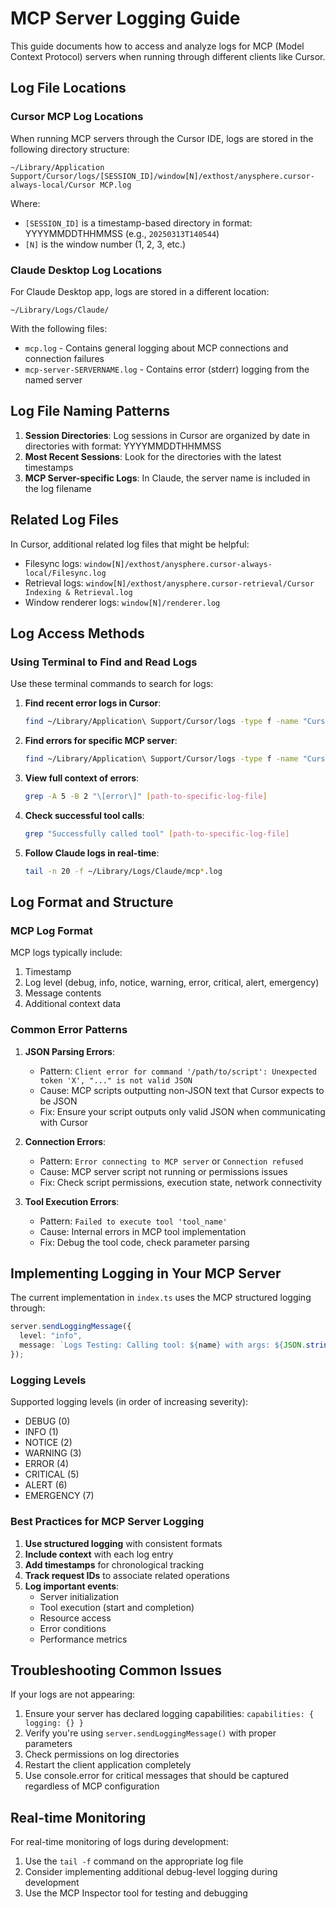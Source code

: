 # MCP Server Logging Guide

This guide documents how to access and analyze logs for MCP (Model Context Protocol) servers when running through different clients like Cursor.

## Log File Locations

### Cursor MCP Log Locations

When running MCP servers through the Cursor IDE, logs are stored in the following directory structure:

```
~/Library/Application Support/Cursor/logs/[SESSION_ID]/window[N]/exthost/anysphere.cursor-always-local/Cursor MCP.log
```

Where:
- `[SESSION_ID]` is a timestamp-based directory in format: YYYYMMDDTHHMMSS (e.g., `20250313T140544`)
- `[N]` is the window number (1, 2, 3, etc.)

### Claude Desktop Log Locations

For Claude Desktop app, logs are stored in a different location:

```
~/Library/Logs/Claude/
```

With the following files:
- `mcp.log` - Contains general logging about MCP connections and connection failures
- `mcp-server-SERVERNAME.log` - Contains error (stderr) logging from the named server

## Log File Naming Patterns

1. **Session Directories**: Log sessions in Cursor are organized by date in directories with format: YYYYMMDDTHHMMSS
2. **Most Recent Sessions**: Look for the directories with the latest timestamps
3. **MCP Server-specific Logs**: In Claude, the server name is included in the log filename

## Related Log Files

In Cursor, additional related log files that might be helpful:
- Filesync logs: `window[N]/exthost/anysphere.cursor-always-local/Filesync.log`
- Retrieval logs: `window[N]/exthost/anysphere.cursor-retrieval/Cursor Indexing & Retrieval.log`
- Window renderer logs: `window[N]/renderer.log`

## Log Access Methods

### Using Terminal to Find and Read Logs

Use these terminal commands to search for logs:

1. **Find recent error logs in Cursor**:
   ```bash
   find ~/Library/Application\ Support/Cursor/logs -type f -name "Cursor MCP.log" -mtime -3 | xargs grep -l "\[error\]"
   ```

2. **Find errors for specific MCP server**:
   ```bash
   find ~/Library/Application\ Support/Cursor/logs -type f -name "Cursor MCP.log" | xargs grep -l "grix-mcp" | xargs grep "\[error\]"
   ```

3. **View full context of errors**:
   ```bash
   grep -A 5 -B 2 "\[error\]" [path-to-specific-log-file]
   ```

4. **Check successful tool calls**:
   ```bash
   grep "Successfully called tool" [path-to-specific-log-file]
   ```

5. **Follow Claude logs in real-time**:
   ```bash
   tail -n 20 -f ~/Library/Logs/Claude/mcp*.log
   ```

## Log Format and Structure

### MCP Log Format

MCP logs typically include:
1. Timestamp
2. Log level (debug, info, notice, warning, error, critical, alert, emergency)
3. Message contents
4. Additional context data

### Common Error Patterns

1. **JSON Parsing Errors**:
   - Pattern: `Client error for command '/path/to/script': Unexpected token 'X', "..." is not valid JSON`
   - Cause: MCP scripts outputting non-JSON text that Cursor expects to be JSON
   - Fix: Ensure your script outputs only valid JSON when communicating with Cursor

2. **Connection Errors**:
   - Pattern: `Error connecting to MCP server` or `Connection refused`
   - Cause: MCP server script not running or permissions issues
   - Fix: Check script permissions, execution state, network connectivity

3. **Tool Execution Errors**:
   - Pattern: `Failed to execute tool 'tool_name'`
   - Cause: Internal errors in MCP tool implementation
   - Fix: Debug the tool code, check parameter parsing

## Implementing Logging in Your MCP Server

The current implementation in `index.ts` uses the MCP structured logging through:

```typescript
server.sendLoggingMessage({
  level: "info",
  message: `Logs Testing: Calling tool: ${name} with args: ${JSON.stringify(args)}`,
});
```

### Logging Levels

Supported logging levels (in order of increasing severity):
- DEBUG (0)
- INFO (1)
- NOTICE (2)
- WARNING (3)
- ERROR (4)
- CRITICAL (5)
- ALERT (6)
- EMERGENCY (7)

### Best Practices for MCP Server Logging

1. **Use structured logging** with consistent formats
2. **Include context** with each log entry
3. **Add timestamps** for chronological tracking
4. **Track request IDs** to associate related operations
5. **Log important events**:
   - Server initialization
   - Tool execution (start and completion)
   - Resource access
   - Error conditions
   - Performance metrics

## Troubleshooting Common Issues

If your logs are not appearing:
1. Ensure your server has declared logging capabilities: `capabilities: { logging: {} }`
2. Verify you're using `server.sendLoggingMessage()` with proper parameters
3. Check permissions on log directories
4. Restart the client application completely
5. Use console.error for critical messages that should be captured regardless of MCP configuration

## Real-time Monitoring

For real-time monitoring of logs during development:
1. Use the `tail -f` command on the appropriate log file
2. Consider implementing additional debug-level logging during development
3. Use the MCP Inspector tool for testing and debugging 